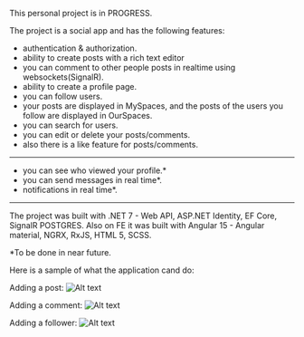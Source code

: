 This personal project is in PROGRESS.

The project is a social app and has the following features:

- authentication & authorization.
- ability to create posts with a rich text editor
- you can comment to other people posts in realtime using websockets(SignalR).
- ability to create a profile page.
- you can follow users. 
- your posts are displayed in MySpaces, and the posts of the users you follow are displayed in OurSpaces.
- you can search for users.
- you can edit or delete your posts/comments.
- also there is a like feature for posts/comments.
---------------------------------------------
- you can see who viewed your profile.*
- you can send messages in real time*.
- notifications in real time*.
----------------------------------------------
The project was built with .NET 7 - Web API, ASP.NET Identity, EF Core, SignalR POSTGRES. 
Also on FE it was built with Angular 15 - Angular material, NGRX, RxJS, HTML 5, SCSS.

*To be done in near future.

Here is a sample of what the application cand do:




Adding a post:
![Alt text](addapost.gif)




Adding a comment:
![Alt text](addcomment.gif)




Adding a follower:
![Alt text](addfollower.gif)